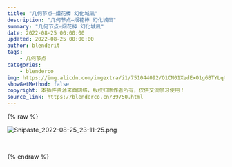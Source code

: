 ```yaml
---
title: "几何节点—烟花棒 幻化城凨"
description: "几何节点—烟花棒 幻化城凨"
summary: "几何节点—烟花棒 幻化城凨"
date: 2022-08-25 00:00:00
updated: 2022-08-25 00:00:00
author: blenderit
tags: 
    - 几何节点
categories:
    - blenderco
img: https://img.alicdn.com/imgextra/i1/751044092/O1CN01XedExO1g6BTYLqtHx_!!751044092.png
showGetMethod: false
copyright: 本插件资源来自网络，版权归原作者所有，仅供交流学习使用！
source_link: https://blenderco.cn/39750.html
---
```


{% raw %}
<p><img src="https://img.alicdn.com/imgextra/i1/751044092/O1CN01XedExO1g6BTYLqtHx_!!751044092.png" alt="Snipaste_2022-08-25_23-11-25.png"></p><p> </p>
<div style="display: none">blenderco</div>
{% endraw %}